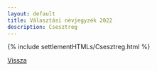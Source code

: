 ```yaml
---
layout: default
title: Választási névjegyzék 2022
description: Csesztreg
---
```


{% include settlementHTMLs/Csesztreg.html %}

[Vissza](../)